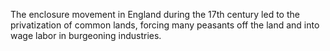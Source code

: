 The enclosure movement in England during the 17th century led to the privatization of common lands, forcing many peasants off the land and into wage labor in burgeoning industries.
